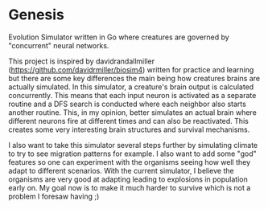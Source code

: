 # Genesis

Evolution Simulator written in Go where creatures are governed by "concurrent" neural networks. 

This project is inspired by davidrandallmiller (https://github.com/davidrmiller/biosim4) written for practice and learning but there are some key differences the main being how creatures brains are actually simulated. In this simulator, a creature's brain output is calculated concurrently. This means that each input neuron is activated as a separate routine and a DFS search is conducted where each neighbor also starts another routine. This, in my opinion, better simulates an actual brain where different neurons fire at different times and can also be reactivated. This creates some very interesting brain structures and survival mechanisms. 

I also want to take this simulator several steps further by simulating climate to try to see migration patterns for example. I also want to add some "god" features so one can experiment with the organisms seeing how well they adapt to different scenarios. With the current simulator, I believe the organisms are very good at adapting leading to explosions in population early on. My goal now is to make it much harder to survive which is not a problem I foresaw having ;)
